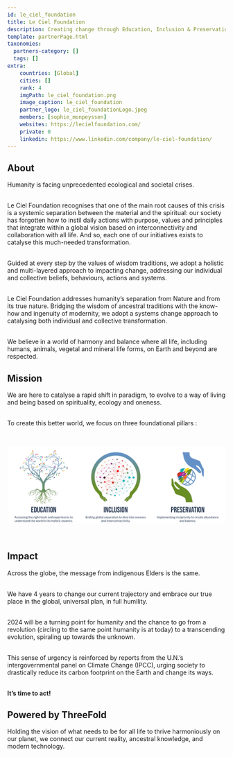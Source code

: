 ```yaml
---
id: le_ciel_foundation
title: Le Ciel Foundation
description: Creating change through Education, Inclusion & Preservation initiatives. Producers of ‘The Twelve’.
template: partnerPage.html
taxonomies:
  partners-category: []
  tags: []
extra:
    countries: [Global]
    cities: []
    rank: 4
    imgPath: le_ciel_foundation.png
    image_caption: le_ciel_foundation
    partner_logo: le_ciel_foundationLogo.jpeg
    members: [sophie_monpeyssen]
    websites: https://lecielfoundation.com/
    private: 0
    linkedin: https://www.linkedin.com/company/le-ciel-foundation/
---
```


## About

Humanity is facing unprecedented ecological and societal crises. 
<br/>
<br/>

Le Ciel Foundation recognises that one of the main root causes of this crisis is a systemic separation between the material and the spiritual: our society has forgotten how to instil daily actions with purpose, values and principles that integrate within a global vision based on interconnectivity and collaboration with all life. And so, each one of our initiatives exists to catalyse this much-needed transformation.
<br/>
<br/>

Guided at every step by the values of wisdom traditions, we adopt a holistic and multi-layered approach to impacting change, addressing our individual and collective beliefs, behaviours, actions and systems.
<br/>
<br/>

Le Ciel Foundation addresses humanity’s separation from Nature and from its true nature. Bridging the wisdom of ancestral traditions with the know-how and ingenuity of modernity, we adopt a systems change approach to catalysing both individual and collective transformation.
<br/>
<br/>

We believe in a world of harmony and balance where all life, including humans, animals, vegetal and mineral life forms, on Earth and beyond are respected.


## Mission

We are here to catalyse a rapid shift in paradigm, to evolve to a way of living and being based on spirituality, ecology and oneness.
<br/>
<br/>

To create this better world, we focus on three foundational pillars : 

<br/>

![mission](mission.png)

<br/>

## Impact

Across the globe, the message from indigenous Elders is the same.
<br/>
<br/>

We have 4 years to change our current trajectory and embrace our true place in the global, universal plan, in full humility.
<br/>
<br/>

2024 will be a turning point for humanity and the chance to go from a revolution (circling to the same point humanity is at today) to a transcending evolution, spiraling up towards the unknown.
<br/>
<br/>

This sense of urgency is reinforced by reports from the U.N.’s intergovernmental panel on Climate Change (IPCC), urging society to drastically reduce its carbon footprint on the Earth and change its ways.
<br/>
<br/>

**It’s time to act!**

## Powered by ThreeFold

Holding the vision of what needs to be for all life to thrive harmoniously on our planet, we connect our current reality, ancestral knowledge, and modern technology.


